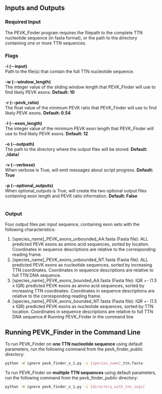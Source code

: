 ## Inputs and Outputs
### Required Input
The PEVK_Finder program requires the filepath to the complete TTN nucleotide sequence (in fasta format), or the path to the directory containing one or more TTN sequences.

### Flags
**-i (--input)**<br/>
Path to the file(s) that contain the full TTN nucleotide sequence.<br/>
<br/>
**-w (--window_length)**<br/>
The integer value of the sliding window length that PEVK_Finder will use to find likely PEVK exons. **Default: 10**<br/>
<br/>
**-r (--pevk_ratio)**<br/>
The float value of the minimum PEVK ratio that PEVK_Finder will use to find likely PEVK exons. **Default: 0.54**<br/>
<br/>
**-l (--exon_length)**<br/>
The integer value of the minimum PEVK exon length that PEVK_Finder will use to find likely PEVK exons. **Default: 12**<br/>
<br/>
**-o (--outpath)**<br/>
The path to the directory where the output files will be stored. **Default: ./data/**<br/>
<br/>
**-v (--verbose)**<br/>
When verbose is True, will emit messages about script progress. **Default: True**<br/>
<br/>
**-p (--optional_outputs)**<br/>
When optional_outputs is True, will create the two optional output files containing exon length and PEVK ratio information. **Default: False**<br/>
<br/>

### Output
Four output files per input sequence, containing exon sets with the following characteristics:

1. [species_name]_PEVK_exons_unbounded_AA.fasta (Fasta file): ALL predicted PEVK exons as
    amino acid sequences, sorted by location. Coordinates in sequence descriptions
    are relative to the corresponding reading frame.
2. [species_name]_PEVK_exons_unbounded_NT.fasta (Fasta file): ALL predicted PEVK exons as
    nucleotide sequences, sorted by increasing TTN coordinates. Coordinates in sequence descriptions
    are relative to full TTN DNA sequence.
3. [species_name]_PEVK_exons_bounded_AA.fasta (Fasta file): IQR +- (1.5 x IQR) predicted PEVK exons as
    amino acid sequences, sorted by increasing TTN coordinates. Coordinates in sequence descriptions
    are relative to the corresponding reading frame.
4. [species_name]_PEVK_exons_bounded_NT.fasta (Fasta file): IQR +- (1.5 x IQR) predicted PEVK exons as
    nucleotide sequences, sorted by TTN location. Coordinates in sequence descriptions
    are relative to full TTN DNA sequence.# Running PEVK_Finder in the command line

## Running PEVK_Finder in the Command Line

To run PEVK_Finder on **one TTN nucleotide sequence** using default parameters, run the following command from the pevk_finder_public directory:
```bash
python -W ignore pevk_finder_v_1.py -i [species_name]_ttn.fasta
```

To run PEVK_Finder on **multiple TTN sequences** using default parameters, run the following command from the pevk_finder_public directory:
```bash
python -W ignore pevk_finder_v_1.py -i [directory_with_tnn_seqs]
```
